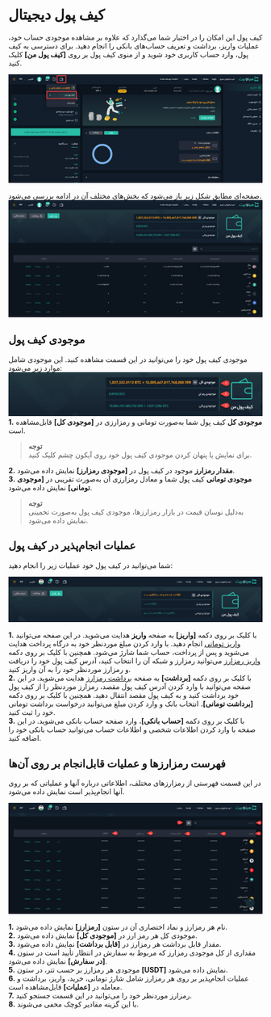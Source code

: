 # کیف پول دیجیتال
 کیف پول این امکان را در اختیار شما می‌گذارد که علاوه بر مشاهده موجودی حساب خود، عملیات واریز، برداشت و تعریف حساب‌های بانکی را انجام دهید. برای دسترسی به کیف پول، وارد حساب کاربری خود شوید و از منوی کیف پول بر روی **[کیف پول من]** کلیک کنید.

![دسترسی به کیف پول](./Images/wallet-menu.jpg)

   صفحه‌ای مطابق شکل زیر باز می‌شود که بخش‌های مختلف آن در ادامه بررسی می‌شود.
![کیف پول من](./Images/my-wallet.jpg)

## موجودی کیف پول
موجودی‌ کیف پول خود را می‌توانید در این قسمت مشاهده کنید. این موجودی شامل موارد زیر می‌شود:<br>
![موجودی کیف پول](./Images/wallet-balance.jpg)
**1.**   **موجودی کل** کیف پول شما به‌صورت تومانی و رمزارزی در **[موجودی کل]** قابل‌مشاهده است.<br> 
>**توجه**<br>
برای نمایش یا پنهان کردن موجودی کیف پول خود روی آیکون چشم کلیک کنید.<br>

**2.** **مقدار رمزارز** موجود در کیف پول در **[موجودی رمزارز]** نمایش داده می‌شود. <br>
**3.**  **موجودی تومانی** کیف پول شما و معادل رمزارزی آن به‌صورت  تقریبی در  **[موجودی تومانی]** نمایش داده می‌شود.<br> 
>**توجه**<br>
به‌دلیل نوسان قیمت‌ در بازار رمزارزها، موجودی کیف پول به‌صورت تخمینی نمایش داده می‌شود.

## عملیات انجام‌پذیر در کیف پول
شما می‌توانید در کیف پول خود عملیات زیر را انجام دهید:

![عملیات قابل‌انجام در کیف پول](./Images/wallet-operation.png)

 **1.** با کلیک بر روی دکمه  **[واریز]** به صفحه **واریز** هدایت می‌شوید. در این صفحه می‌توانید [واریز تومانی](https://github.com/HitoBitCo/FAQDocs/blob/main/DepositWithdrawal/FiatDeposit.md) انجام دهید. با وارد کردن مبلغ موردنظر خود به درگاه پرداخت هدایت می‌شوید و پس از پرداخت، حساب شما شارژ می‌شود. همچنین با کلیک بر روی دکمه [واریز رمزارز](https://github.com/HitoBitCo/FAQDocs/blob/main/DepositWithdrawal/DepositCryptoCurrencyGuide.md) می‌توانید رمزارز و شبکه آن را انتخاب کنید، آدرس کیف پول خود را دریافت و رمزارز موردنظر خود را به آن واریز کنید. <br>
 **2.** با کلیک بر روی دکمه **[برداشت]** به صفحه [برداشت رمزارز](https://github.com/HitoBitCo/FAQDocs/blob/main/DepositWithdrawal/WithdrawCryptoCurrencyGuide.md) هدایت می‌شوید. در این صفحه می‌توانید با وارد کردن آدرس کیف پول مقصد، رمزارز موردنظر را از کیف پول خود برداشت کنید و به کیف پول مقصد انتقال دهید. همچنین  با کلیک بر روی دکمه **[برداشت تومانی]**، انتخاب بانک و وارد کردن مبلغ می‌توانید درخواست برداشت تومانی خود را ثبت کنید. <br> 
**3.** با کلیک بر روی دکمه **[حساب بانکی]**،  وارد صفحه حساب بانکی می‌شوید. در این صفحه با وارد کردن اطلاعات شخصی و اطلاعات حساب می‌توانید حساب بانکی خود را اضافه کنید.<br>

## فهرست رمزارزها و عملیات قابل‌انجام بر روی آن‌ها
 در این قسمت فهرستی از رمزارزهای مختلف، اطلاعاتی درباره آنها و عملیاتی که بر روی آنها انجام‌پذیر است نمایش داده می‌شود.

![موجودی رمزارزها و عملیات آنها ](./Images/crypto-list-and-operations.png)

**1.** نام هر رمزارز و نماد اختصاری آن در ستون **[رمزارز]** نمایش داده می‌شود.<br>
**2.**  موجودی کل هر رمز ارز در **[موجودی کل]** نمایش داده می‌شود.<br>
**3.**   مقدار قابل برداشت هر رمزارز در  **[قابل برداشت]** نمایش داده می‌شود.<br>
**4.** مقداری از کل موجودی رمزارز که مربوط به سفارش در انتظار تأیید است در ستون **[در سفارش]** نمایش داده می‌شود.<br>
**5.**  موجودی هر رمزارز بر حسب تتر، در ستون **[USDT]** نمایش داده می‌شود.<br>
**6.**  عملیات انجام‌پذیر بر روی هر رمزارز شامل شارژ تومانی، خريد، واريز، برداشت و معامله در **[عملیات]** قابل‌مشاهده است.<br>
**7.** رمزارز موردنظر خود را می‌توانید در این قسمت جستجو کنید.<br>
**8.**  با این گزینه مقادیر کوچک مخفی می‌شوند.

